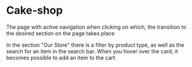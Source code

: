 # Cake-shop
<p>The page with active navigation when clicking on which, the transition to the desired section on the page takes place</p>
<p>In the section "Our Store" there is a filter by product type, as well as the search for an item in the search bar. When you hover over the card, it becomes possible to add an item to the cart.</p>

